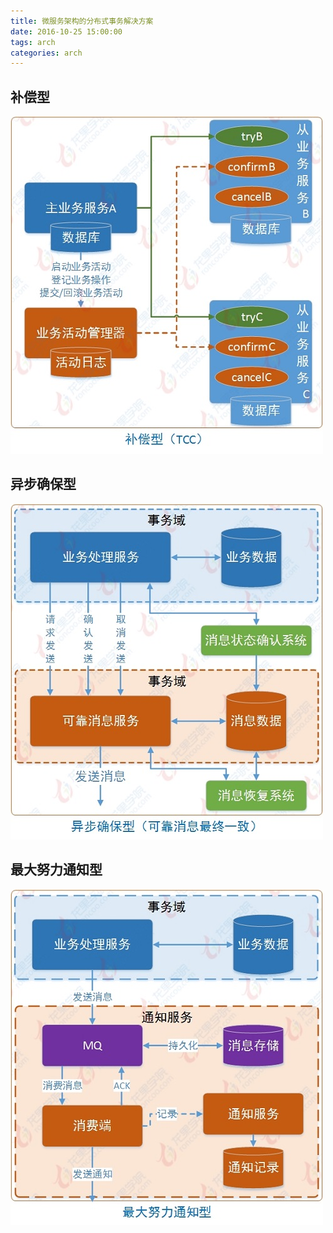 ```yaml
---
title: 微服务架构的分布式事务解决方案
date: 2016-10-25 15:00:00
tags: arch
categories: arch
---
```



## 补偿型

![tcc](distributed-transaction-in-soa/1_tcc.jpg)

## 异步确保型

![mq](distributed-transaction-in-soa/2_mq.jpg)

## 最大努力通知型

![notice](distributed-transaction-in-soa/3_notice.jpg)